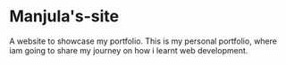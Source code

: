 # Manjula's-site
A website to showcase my portfolio.
This is my personal portfolio, where iam going to share my journey on how i learnt web development.
